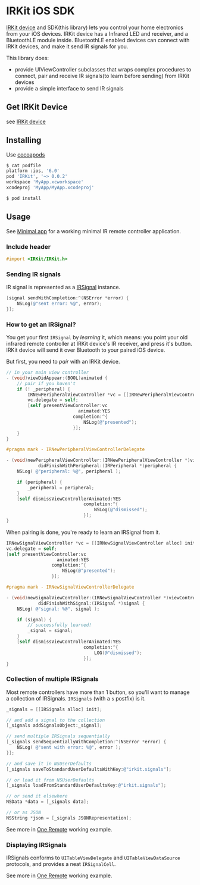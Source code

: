 IRKit iOS SDK
===

[IRKit device](https://github.com/irkit/device) and SDK(this library) lets you control your home electronics from your iOS devices.
IRKit device has a Infrared LED and receiver, and a BluetoothLE module inside.
BluetoothLE enabled devices can connect with IRKit devices, and make it send IR signals for you.

This library does:
* provide UIViewController subclasses that wraps complex procedures to connect, pair and receive IR signals(to learn before sending) from IRKit devices
* provide a simple interface to send IR signals

## Get IRKit Device

see [IRKit device](https://github.com/irkit/device)

## Installing

Use [cocoapods](http://cocoapods.org/)

```sh
$ cat podfile
platform :ios, '6.0'
pod 'IRKit', '~> 0.0.2'
workspace 'MyApp.xcworkspace'
xcodeproj 'MyApp/MyApp.xcodeproj'

$ pod install
```

## Usage

See [Minimal app](https://github.com/irkit/ios-sdk/tree/master/Minimal/Minimal) for a working minimal IR remote controller application.

### Include header

```objective-c
#import <IRKit/IRKit.h>
```

### Sending IR signals

IR signal is represented as a  [IRSignal](https://github.com/irkit/ios-sdk/blob/master/IRKit/IRKit/IRSignal.h) instance.

```objective-c
[signal sendWithCompletion:^(NSError *error) {
    NSLog(@"sent error: %@", error);
}];
```

### How to get an IRSignal?

You get your first `IRSignal` by *learning* it, which means: you point your old infrared remote controller at IRKit device's IR receiver, and press it's button.
IRKit device will send it over Bluetooth to your paired iOS device.

But first, you need to *pair* with an IRKit device.

```objective-c
// in your main view controller
- (void)viewDidAppear:(BOOL)animated {
    // pair if you haven't
    if (! _peripheral) {
        IRNewPeripheralViewController *vc = [[IRNewPeripheralViewController alloc] init];
        vc.delegate = self;
        [self presentViewController:vc
                           animated:YES
                         completion:^{
                             NSLog(@"presented");
                         }];
    }
}

#pragma mark - IRNewPeripheralViewControllerDelegate

- (void)newPeripheralViewController:(IRNewPeripheralViewController *)viewController
            didFinishWithPeripheral:(IRPeripheral *)peripheral {
    NSLog( @"peripheral: %@", peripheral );

    if (peripheral) {
        _peripheral = peripheral;
    }
    [self dismissViewControllerAnimated:YES
                             completion:^{
                                 NSLog(@"dismissed");
                             }];
}
```

When pairing is done, you're ready to learn an IRSignal from it.

```objective-c
IRNewSignalViewController *vc = [[IRNewSignalViewController alloc] init];
vc.delegate = self;
[self presentViewController:vc
                   animated:YES
                 completion:^{
                     NSLog(@"presented");
                 }];

#pragma mark - IRNewSignalViewControllerDelegate

- (void)newSignalViewController:(IRNewSignalViewController *)viewController
            didFinishWithSignal:(IRSignal *)signal {
    NSLog( @"signal: %@", signal );

    if (signal) {
        // successfully learned!
        _signal = signal;
    }
    [self dismissViewControllerAnimated:YES
                             completion:^{
                                 LOG(@"dismissed");
                             }];
}

```

### Collection of multiple IRSignals

Most remote controllers have more than 1 button, so you'll want to manage a collection of IRSignals.
`IRSignals` (with a `s` postfix) is it.

```objective-c
_signals = [[IRSignals alloc] init];

// and add a signal to the collection
[_signals addSignalsObject:_signal];

// send multiple IRSignals sequentially
[_signals sendSequentiallyWithCompletion:^(NSError *error) {
    NSLog( @"sent with error: %@", error );
}];

// and save it in NSUserDefaults
[_signals saveToStandardUserDefaultsWithKey:@"irkit.signals"];

// or load it from NSUserDefaults
[_signals loadFromStandardUserDefaultsKey:@"irkit.signals"];

// or send it elsewhere
NSData *data = [_signals data];

// or as JSON
NSString *json = [_signals JSONRepresentation];
```

See more in [One Remote](https://github.com/irkit/one) working example.

### Displaying IRSignals

IRSignals conforms to `UITableViewDelegate` and `UITableViewDataSource` protocols, and provides a neat `IRSignalCell`.

See more in [One Remote](https://github.com/irkit/one) working example.
